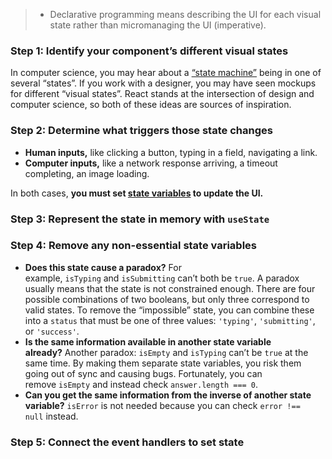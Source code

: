 > - Declarative programming means describing the UI for each visual state rather than micromanaging the UI (imperative).
### Step 1: Identify your component’s different visual states

In computer science, you may hear about a [“state machine”](https://en.wikipedia.org/wiki/Finite-state_machine) being in one of several “states”. If you work with a designer, you may have seen mockups for different “visual states”. React stands at the intersection of design and computer science, so both of these ideas are sources of inspiration.
### Step 2: Determine what triggers those state changes

- **Human inputs,** like clicking a button, typing in a field, navigating a link.
- **Computer inputs,** like a network response arriving, a timeout completing, an image loading.

In both cases, **you must set [state variables](https://react.dev/learn/state-a-components-memory#anatomy-of-usestate) to update the UI.**
### Step 3: Represent the state in memory with `useState`

### Step 4: Remove any non-essential state variables

- **Does this state cause a paradox?** For example, `isTyping` and `isSubmitting` can’t both be `true`. A paradox usually means that the state is not constrained enough. There are four possible combinations of two booleans, but only three correspond to valid states. To remove the “impossible” state, you can combine these into a `status` that must be one of three values: `'typing'`, `'submitting'`, or `'success'`.
- **Is the same information available in another state variable already?** Another paradox: `isEmpty` and `isTyping` can’t be `true` at the same time. By making them separate state variables, you risk them going out of sync and causing bugs. Fortunately, you can remove `isEmpty` and instead check `answer.length === 0`.
- **Can you get the same information from the inverse of another state variable?** `isError` is not needed because you can check `error !== null` instead.
### Step 5: Connect the event handlers to set state

